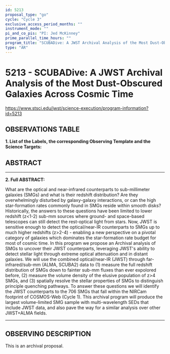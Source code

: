 ```yaml
---
id: 5213
proposal_type: "go"
cycle: "Cycle 3"
exclusive_access_period_months: ""
instrument_mode: ""
pi_and_co_pis: "PI: Jed McKinney"
prime_parallel_time_hours: ""
program_title: "SCUBADive: A JWST Archival Analysis of the Most Dust-Obscured Galaxies Across Cosmic Time"
type: "AR"
---
```

# 5213 - SCUBADive: A JWST Archival Analysis of the Most Dust-Obscured Galaxies Across Cosmic Time
https://www.stsci.edu/jwst/science-execution/program-information?id=5213
## OBSERVATIONS TABLE
**1. List of the Labels, the corresponding Observing Template and the Science Targets:**

## ABSTRACT

---

**2. Full ABSTRACT:**

What are the optical and near-infrared counterparts to sub-millimeter galaxies (SMGs) and what is their redshift distribution? Are they overwhelmingly disturbed by galaxy-galaxy interactions, or can the high star-formation rates commonly found in SMGs reside within smooth disks? Historically, the answers to these questions have been limited to lower redshift (z<1-2) sub-mm sources where ground- and space-based telescopes can still detect the rest-optical light from stars. Now, JWST is sensitive enough to detect the optical/near-IR counterparts to SMGs up to much higher redshifts (z>2-4) - enabling a new perspective on a pivotal category of galaxies which dominates the star-formation rate budget for most of cosmic time. In this program we propose an Archival analysis of SMGs to uncover their JWST counterparts, leveraging JWST's ability to detect stellar light through extreme optical attenuation and in distant galaxies. We will use the combined optical/near-IR (JWST) through far-infrared/sub-mm (ALMA, SCUBA2) data to (1) measure the full redshift distribution of SMGs down to fainter sub-mm fluxes than ever expolored before, (2) measure the volume density of the elusive population of z>4 SMGs, and (3) spatially resolve the stellar properties of SMGs to distinguish principle quenching pathways. To answer these questions we will identify the JWST counterparts to the 706 SMGs that fall within the NIRCam footprint of COSMOS-Web (Cycle 1). This archival program will produce the largest volume-limited SMG sample with multi-wavelength SEDs that include JWST data, and also pave the way for a similar analysis over other JWST+ALMA fields.

---

## OBSERVING DESCRIPTION

This is an archival proposal.
